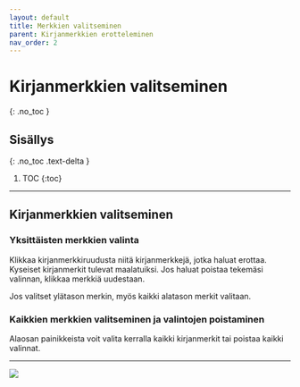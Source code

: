 ```yaml
---
layout: default
title: Merkkien valitseminen
parent: Kirjanmerkkien erotteleminen
nav_order: 2
---
```


# Kirjanmerkkien valitseminen
{: .no_toc }

## Sisällys
{: .no_toc .text-delta }

1. TOC
{:toc}

---

## Kirjanmerkkien valitseminen

### Yksittäisten merkkien valinta

Klikkaa kirjanmerkkiruudusta niitä kirjanmerkkejä, jotka haluat erottaa. Kyseiset kirjanmerkit tulevat maalatuiksi. Jos haluat poistaa tekemäsi valinnan, klikkaa merkkiä uudestaan.

Jos valitset ylätason merkin, myös kaikki alatason merkit valitaan.

### Kaikkien merkkien valitseminen ja valintojen poistaminen

Alaosan painikkeista voit valita kerralla kaikki kirjanmerkit tai poistaa kaikki valinnat.

---

<div class="instruction_image">
  <img src="https://codex-fi.github.io/Opus/ui/gif/extract/select_bookmarks.gif">
</div>

